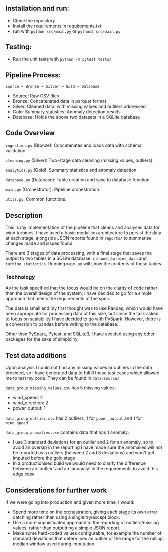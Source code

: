 ## Installation and run:
- Clone the repository
- Install the requirements in requirements.txt
- run with `python src/main.py` or `python3 src/main.py`

## Testing:
- Run the unit tests with `python -m pytest tests/`

## Pipeline Process:
`Source → Bronze → Silver → Gold → Database`

- Source: Raw CSV files
- Bronze: Concatenated data in parquet format
- Silver: Cleaned data, with missing values and outliers addressed
- Gold: Summary statistics, Anomaly detection results 
- Database: Holds the above two datasets in a SQLite database

## Code Overview
`ingestion.py` (Bronze): Concatenates and loads data with schema validation.

`cleaning.py` (Silver): Two-stage data cleaning (missing values, outliers).

`analytics.py` (Gold): Summary statistics and anomaly detection.

`database.py` (Database): Table creation and save to database function.

`main.py` (Orchestrator): Pipeline orchestration.

`utils.py`: Common functions.

## Description 
This is my implementation of the pipeline that cleans and analyses data for wind turbines. I have used a basic medallion architecture to persist the data at each stage, alongside JSON reports found in `reports/` to summarise changes made and issues found. 

There are 3 stages of data processing, with a final stage that saves the output to two tables in a SQLite database: `cleaned_turbine_data` and `turbine_statistics`. Running `main.py` will show the contents of these tables.

### Technology
As the task specified that the focus would be on the clarity of code rather than the overall design of the system, I have decided to go for a simple approach that meets the requirements of the spec. 

The data is small and my first thought was to use Pandas, which would have been appropriate for processing data of this size, but since the task asked to focus on scalability I have decided to go with PySpark. However, there is a conversion to pandas before writing to the database.

Other than PySpark, Pytest, and SQLite3, I have avoided using any other packages for the sake of simplciity. 


## Test data additions
Upon analysis I could not find any missing values or outliers in the data provided, so I have generated data to fulfill these test cases which allowed me to test my code. They can be found in `data/source/`. 

`data_group_missing_values.csv` has 5 missing values:
- wind_speed: 2
- wind_direction: 2
- power_output: 1

`data_group_outlier.csv` has 2 outliers, 1 for `power_output` and 1 for `wind_speed`

`data_group_anomalies.csv` contains data that has 1 anomaly:
- I use 3 standard deviations for an outlier and 2 for an anomaly, so to avoid an overlap in the reporting I have made sure the anomalies will not be reported as a outliers (between 2 and 3 deviations) and won't get imputed before the gold stage
- In a productionised build we would need to clarify the difference between an 'outlier' and an 'anomaly' in the requirements to avoid this edge case

## Considerations for further work
If we were going into production and given more time, I would:
- Spend more time on the orchestration, giving each stage its own error catching rather than using a single try/except block.
- Use a more sophisticated approach to the reporting of outliers/missing values, rather than outputting a simple JSON report.
- Make some hard-coded values configurable, for example the number of standard deviations that determines an outlier or the range for the rolling median window used during imputation.